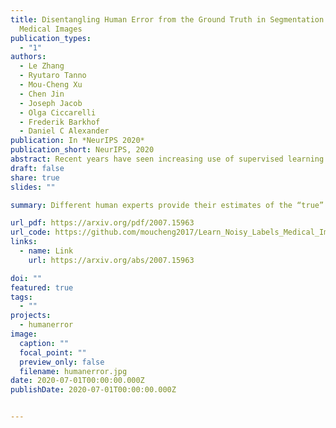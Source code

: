 ```yaml
---
title: Disentangling Human Error from the Ground Truth in Segmentation of
  Medical Images
publication_types:
  - "1"
authors:
  - Le Zhang
  - Ryutaro Tanno
  - Mou-Cheng Xu
  - Chen Jin
  - Joseph Jacob
  - Olga Ciccarelli
  - Frederik Barkhof
  - Daniel C Alexander
publication: In *NeurIPS 2020*
publication_short: NeurIPS, 2020
abstract: Recent years have seen increasing use of supervised learning methods for segmentation tasks. However, the predictive performance of these algorithms depends on the quality of labels. This problem is particularly pertinent in the medical image domain, where both the annotation cost and inter-observer variability are high. In a typical label acquisition process, different human experts provide their estimates of the “true” segmentation labels under the influence of their own biases and competence levels. Treating these noisy labels blindly as the ground truth limits the performance that automatic segmentation algorithms can achieve. In this work, we present a method for jointly learning, from purely noisy observations alone, the reliability of individual annotators and the true segmentation label distributions, using two coupled CNNs. The separation of the two is achieved by encouraging the estimated annotators to be maximally unreliable while achieving high fidelity with the noisy training data. We first define a toy segmentation dataset based on MNIST and study the properties of the proposed algorithm. We then demonstrate the utility of the method on three public medical imaging segmentation datasets with simulated (when necessary) and real diverse annotations: 1) MSLSC (multiple-sclerosis lesions) 2) BraTS (brain tumours) 3) LIDC-IDRI (lung abnormalities). In all cases, our method outperforms competing methods and relevant baselines particularly in cases where the number of annotations is small and the amount of disagreement is large. The experiments also show strong ability to capture the complex spatial characteristics of annotators’ mistakes.
draft: false
share: true
slides: ""

summary: Different human experts provide their estimates of the “true” segmentation labels under the influence of their own biases and competence levels. Treating these noisy labels blindly as the ground truth limits the performance that automatic segmentation algorithms can achieve. In this work, we present a method for jointly learning, from purely noisy observations alone, the reliability of individual annotators and the true segmentation label distributions, using two coupled CNNs.

url_pdf: https://arxiv.org/pdf/2007.15963
url_code: https://github.com/moucheng2017/Learn_Noisy_Labels_Medical_Images
links:
  - name: Link
    url: https://arxiv.org/abs/2007.15963

doi: ""
featured: true
tags:
  - ""
projects:
  - humanerror
image:
  caption: ""
  focal_point: ""
  preview_only: false
  filename: humanerror.jpg
date: 2020-07-01T00:00:00.000Z
publishDate: 2020-07-01T00:00:00.000Z


---
```


<!-- {{% callout note %}}
Click the *Cite* button above to demo the feature to enable visitors to import publication metadata into their reference management software.
{{% /callout %}}

{{% callout note %}}
Create your slides in Markdown - click the *Slides* button to check out the example.
{{% /callout %}} -->

<!-- Supplementary notes can be added here, including [code, math, and images](https://wowchemy.com/docs/writing-markdown-latex/). -->

